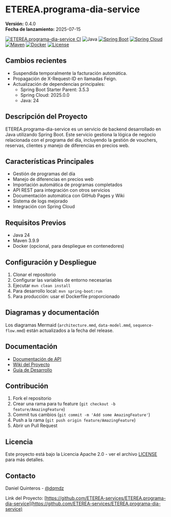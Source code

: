 # ETEREA.programa-dia-service

**Versión:** 0.4.0  
**Fecha de lanzamiento:** 2025-07-15

[![ETEREA.programa-dia-service CI](https://github.com/ETEREA-services/ETEREA.programa-dia-service/actions/workflows/maven.yml/badge.svg?branch=main)](https://github.com/ETEREA-services/ETEREA.programa-dia-service/actions/workflows/maven.yml)
![Java](https://img.shields.io/badge/Java-24-blue.svg)
[![Spring Boot](https://img.shields.io/badge/Spring%20Boot-3.5.3-green.svg)](https://spring.io/projects/spring-boot)
[![Spring Cloud](https://img.shields.io/badge/Spring%20Cloud-2025.0.0-blue.svg)](https://spring.io/projects/spring-cloud)
[![Maven](https://img.shields.io/badge/Maven-3.9.9-orange.svg)](https://maven.apache.org/)
[![Docker](https://img.shields.io/badge/Docker-✓-blue.svg)](https://www.docker.com/)
[![License](https://img.shields.io/badge/License-Apache%202.0-yellow.svg)](https://opensource.org/licenses/Apache-2.0)

## Cambios recientes

- Suspendida temporalmente la facturación automática.
- Propagación de X-Request-ID en llamadas Feign.
- Actualización de dependencias principales:
  - Spring Boot Starter Parent: 3.5.3
  - Spring Cloud: 2025.0.0
  - Java: 24

## Descripción del Proyecto
ETEREA.programa-dia-service es un servicio de backend desarrollado en Java utilizando Spring Boot. Este servicio gestiona la lógica de negocio relacionada con el programa del día, incluyendo la gestión de vouchers, reservas, clientes y manejo de diferencias en precios web.

## Características Principales
- Gestión de programas del día
- Manejo de diferencias en precios web
- Importación automática de programas completados
- API REST para integración con otros servicios
- Documentación automática con GitHub Pages y Wiki
- Sistema de logs mejorado
- Integración con Spring Cloud

## Requisitos Previos
- Java 24
- Maven 3.9.9
- Docker (opcional, para despliegue en contenedores)

## Configuración y Despliegue
1. Clonar el repositorio
2. Configurar las variables de entorno necesarias
3. Ejecutar `mvn clean install`
4. Para desarrollo local: `mvn spring-boot:run`
5. Para producción: usar el Dockerfile proporcionado

## Diagramas y documentación

Los diagramas Mermaid (`architecture.mmd`, `data-model.mmd`, `sequence-flow.mmd`) están actualizados a la fecha del release.

## Documentación
- [Documentación de API](https://eterea-services.github.io/ETEREA.programa-dia-service/)
- [Wiki del Proyecto](https://github.com/ETEREA-services/ETEREA.programa-dia-service/wiki)
- [Guía de Desarrollo](docs/development-guide.md)

## Contribución
1. Fork el repositorio
2. Crear una rama para tu feature (`git checkout -b feature/AmazingFeature`)
3. Commit tus cambios (`git commit -m 'Add some AmazingFeature'`)
4. Push a la rama (`git push origin feature/AmazingFeature`)
5. Abrir un Pull Request

## Licencia
Este proyecto está bajo la Licencia Apache 2.0 - ver el archivo [LICENSE](LICENSE) para más detalles.

## Contacto
Daniel Quinteros - [@dqmdz](https://github.com/dqmdz)

Link del Proyecto: [https://github.com/ETEREA-services/ETEREA.programa-dia-service](https://github.com/ETEREA-services/ETEREA.programa-dia-service)